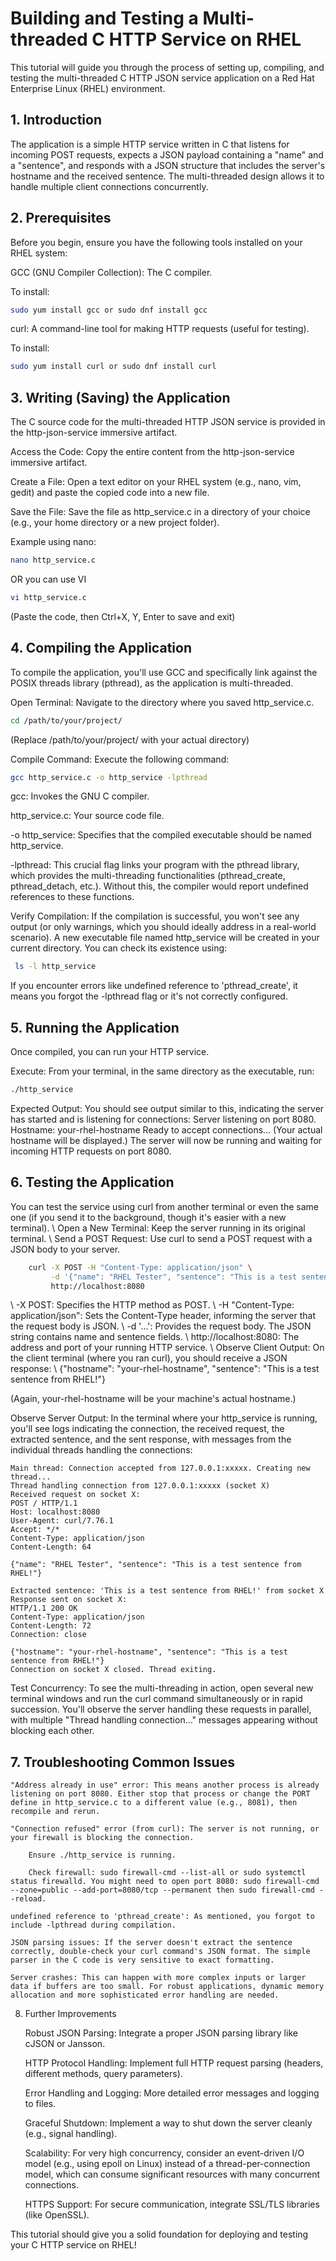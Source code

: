 # Building and Testing a Multi-threaded C HTTP Service on RHEL

This tutorial will guide you through the process of setting up, compiling, and testing the multi-threaded C HTTP JSON service application on a Red Hat Enterprise Linux (RHEL) environment.
## 1. Introduction

The application is a simple HTTP service written in C that listens for incoming POST requests, expects a JSON payload containing a "name" and a "sentence", and responds with a JSON structure that includes the server's hostname and the received sentence. The multi-threaded design allows it to handle multiple client connections concurrently.

## 2. Prerequisites

Before you begin, ensure you have the following tools installed on your RHEL system:

GCC (GNU Compiler Collection): The C compiler.

To install: 
```bash
sudo yum install gcc or sudo dnf install gcc
```

curl: A command-line tool for making HTTP requests (useful for testing).

To install: 
```bash
sudo yum install curl or sudo dnf install curl
```  

## 3. Writing (Saving) the Application

The C source code for the multi-threaded HTTP JSON service is provided in the http-json-service immersive artifact.

Access the Code: Copy the entire content from the http-json-service immersive artifact.

Create a File: Open a text editor on your RHEL system (e.g., nano, vim, gedit) and paste the copied code into a new file.

Save the File: Save the file as http_service.c in a directory of your choice (e.g., your home directory or a new project folder).

Example using nano:
```bash
nano http_service.c
```
OR you can use VI
```bash
vi http_service.c
```

(Paste the code, then Ctrl+X, Y, Enter to save and exit)

## 4. Compiling the Application

To compile the application, you'll use GCC and specifically link against the POSIX threads library (pthread), as the application is multi-threaded.

Open Terminal: Navigate to the directory where you saved http_service.c.
```bash
cd /path/to/your/project/
```

(Replace /path/to/your/project/ with your actual directory)

Compile Command: Execute the following command:
```bash
gcc http_service.c -o http_service -lpthread
```
   gcc: Invokes the GNU C compiler.

   http_service.c: Your source code file.

   -o http_service: Specifies that the compiled executable should be named http_service.

   -lpthread: This crucial flag links your program with the pthread library, which provides the multi-threading functionalities (pthread_create, pthread_detach, etc.). Without this, the compiler would report undefined references to these functions.

Verify Compilation: If the compilation is successful, you won't see any output (or only warnings, which you should ideally address in a real-world scenario). A new executable file named http_service will be created in your current directory. You can check its existence using:

```bash
 ls -l http_service
```

If you encounter errors like undefined reference to 'pthread_create', it means you forgot the -lpthread flag or it's not correctly configured.

## 5. Running the Application

Once compiled, you can run your HTTP service.

Execute: From your terminal, in the same directory as the executable, run:

```bash
./http_service
```

Expected Output: You should see output similar to this, indicating the server has started and is listening for connections:
Server listening on port 8080. Hostname: your-rhel-hostname
Ready to accept connections...
(Your actual hostname will be displayed.)
The server will now be running and waiting for incoming HTTP requests on port 8080.

## 6. Testing the Application

You can test the service using curl from another terminal or even the same one (if you send it to the background, though it's easier with a new terminal).
\\
Open a New Terminal: Keep the server running in its original terminal.
\\
Send a POST Request: Use curl to send a POST request with a JSON body to your server.

```bash
    curl -X POST -H "Content-Type: application/json" \
         -d '{"name": "RHEL Tester", "sentence": "This is a test sentence from RHEL!"}' \
         http://localhost:8080
```
\\
   -X POST: Specifies the HTTP method as POST.
\\
   -H "Content-Type: application/json": Sets the Content-Type header, informing the server that the request body is JSON.
\\
   -d '...': Provides the request body. The JSON string contains name and sentence fields.
\\
   http://localhost:8080: The address and port of your running HTTP service.
\\
Observe Client Output: On the client terminal (where you ran curl), you should receive a JSON response:
\\
   {"hostname": "your-rhel-hostname", "sentence": "This is a test sentence from RHEL!"}

(Again, your-rhel-hostname will be your machine's actual hostname.)

Observe Server Output: In the terminal where your http_service is running, you'll see logs indicating the connection, the received request, the extracted sentence, and the sent response, with messages from the individual threads handling the connections:

    Main thread: Connection accepted from 127.0.0.1:xxxxx. Creating new thread...
    Thread handling connection from 127.0.0.1:xxxxx (socket X)
    Received request on socket X:
    POST / HTTP/1.1
    Host: localhost:8080
    User-Agent: curl/7.76.1
    Accept: */*
    Content-Type: application/json
    Content-Length: 64

    {"name": "RHEL Tester", "sentence": "This is a test sentence from RHEL!"}

    Extracted sentence: 'This is a test sentence from RHEL!' from socket X
    Response sent on socket X:
    HTTP/1.1 200 OK
    Content-Type: application/json
    Content-Length: 72
    Connection: close

    {"hostname": "your-rhel-hostname", "sentence": "This is a test sentence from RHEL!"}
    Connection on socket X closed. Thread exiting.

Test Concurrency: To see the multi-threading in action, open several new terminal windows and run the curl command simultaneously or in rapid succession. You'll observe the server handling these requests in parallel, with multiple "Thread handling connection..." messages appearing without blocking each other.

## 7. Troubleshooting Common Issues

    "Address already in use" error: This means another process is already listening on port 8080. Either stop that process or change the PORT define in http_service.c to a different value (e.g., 8081), then recompile and rerun.

    "Connection refused" error (from curl): The server is not running, or your firewall is blocking the connection.

        Ensure ./http_service is running.

        Check firewall: sudo firewall-cmd --list-all or sudo systemctl status firewalld. You might need to open port 8080: sudo firewall-cmd --zone=public --add-port=8080/tcp --permanent then sudo firewall-cmd --reload.

    undefined reference to 'pthread_create': As mentioned, you forgot to include -lpthread during compilation.

    JSON parsing issues: If the server doesn't extract the sentence correctly, double-check your curl command's JSON format. The simple parser in the C code is very sensitive to exact formatting.

    Server crashes: This can happen with more complex inputs or larger data if buffers are too small. For robust applications, dynamic memory allocation and more sophisticated error handling are needed.

8. Further Improvements

    Robust JSON Parsing: Integrate a proper JSON parsing library like cJSON or Jansson.

    HTTP Protocol Handling: Implement full HTTP request parsing (headers, different methods, query parameters).

    Error Handling and Logging: More detailed error messages and logging to files.

    Graceful Shutdown: Implement a way to shut down the server cleanly (e.g., signal handling).

    Scalability: For very high concurrency, consider an event-driven I/O model (e.g., using epoll on Linux) instead of a thread-per-connection model, which can consume significant resources with many concurrent connections.

    HTTPS Support: For secure communication, integrate SSL/TLS libraries (like OpenSSL).

This tutorial should give you a solid foundation for deploying and testing your C HTTP service on RHEL!
